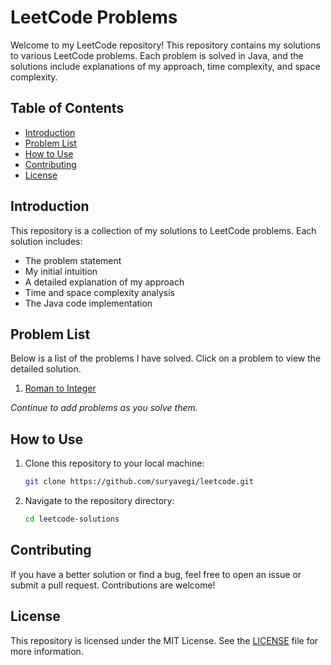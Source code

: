 # LeetCode Problems

Welcome to my LeetCode repository! This repository contains my solutions to various LeetCode problems. Each problem is solved in Java, and the solutions include explanations of my approach, time complexity, and space complexity.

## Table of Contents

- [Introduction](#introduction)
- [Problem List](#problem-list)
- [How to Use](#how-to-use)
- [Contributing](#contributing)
- [License](#license)

## Introduction

This repository is a collection of my solutions to LeetCode problems. Each solution includes:
- The problem statement
- My initial intuition
- A detailed explanation of my approach
- Time and space complexity analysis
- The Java code implementation

## Problem List

Below is a list of the problems I have solved. Click on a problem to view the detailed solution.

1. [Roman to Integer](src/main/java/com/leetcode/easy/ConvertRomanNumbers.java)

*Continue to add problems as you solve them.*

## How to Use

1. Clone this repository to your local machine:
    ```bash
    git clone https://github.com/suryavegi/leetcode.git
    ```

2. Navigate to the repository directory:
    ```bash
    cd leetcode-solutions
    ```



## Contributing

If you have a better solution or find a bug, feel free to open an issue or submit a pull request. Contributions are welcome!

## License

This repository is licensed under the MIT License. See the [LICENSE](LICENSE) file for more information.
